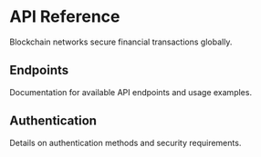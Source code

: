# API Reference

Blockchain networks secure financial transactions globally.

## Endpoints

Documentation for available API endpoints and usage examples.

## Authentication

Details on authentication methods and security requirements.
